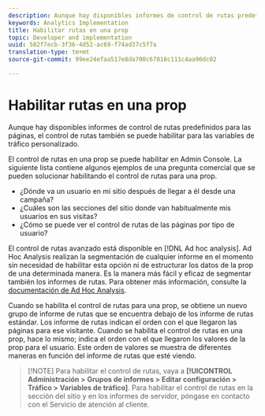 ```yaml
---
description: Aunque hay disponibles informes de control de rutas predefinidos para las páginas, el control de rutas también se puede habilitar para las variables de tráfico personalizado.
keywords: Analytics Implementation
title: Habilitar rutas en una prop
topic: Developer and implementation
uuid: 582f7ecb-3f36-4d52-ac69-f74ad37c5f7a
translation-type: tm+mt
source-git-commit: 99ee24efaa517e8da700c67818c111c4aa90dc02

---
```



# Habilitar rutas en una prop

Aunque hay disponibles informes de control de rutas predefinidos para las páginas, el control de rutas también se puede habilitar para las variables de tráfico personalizado.

El control de rutas en una prop se puede habilitar en Admin Console. La siguiente lista contiene algunos ejemplos de una pregunta comercial que se pueden solucionar habilitando el control de rutas para una prop.

* ¿Dónde va un usuario en mi sitio después de llegar a él desde una campaña?
* ¿Cuáles son las secciones del sitio donde van habitualmente mis usuarios en sus visitas?
* ¿Cómo se puede ver el control de rutas de las páginas por tipo de usuario?

El control de rutas avanzado está disponible en [!DNL Ad hoc analysis]. Ad Hoc Analysis realizan la segmentación de cualquier informe en el momento sin necesidad de habilitar esta opción ni de estructurar los datos de la prop de una determinada manera. Es la manera más fácil y eficaz de segmentar también los informes de rutas. Para obtener más información, consulte la [documentación de Ad Hoc Analysis](https://marketing.adobe.com/resources/help/en_US/dsc/).

Cuando se habilita el control de rutas para una prop, se obtiene un nuevo grupo de informe de rutas que se encuentra debajo de los informe de rutas estándar. Los informe de rutas indican el orden con el que llegaron las páginas para ese visitante. Cuando se habilita el control de rutas en una prop, hace lo mismo; indica el orden con el que llegaron los valores de la prop para el usuario. Este orden de valores se muestra de diferentes maneras en función del informe de rutas que esté viendo.

> [!NOTE] Para habilitar el control de rutas, vaya a **[!UICONTROL Administración &gt; Grupos de informes &gt; Editar configuración &gt; Tráfico &gt; Variables de tráfico]**. Para habilitar el control de rutas en la sección del sitio y en los informes de servidor, póngase en contacto con el Servicio de atención al cliente.

